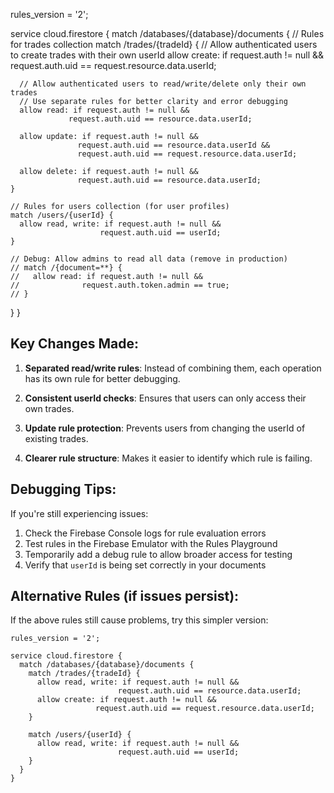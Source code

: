 rules_version = '2';

service cloud.firestore {
  match /databases/{database}/documents {
    // Rules for trades collection
    match /trades/{tradeId} {
      // Allow authenticated users to create trades with their own userId
      allow create: if request.auth != null && 
                   request.auth.uid == request.resource.data.userId;
      
      // Allow authenticated users to read/write/delete only their own trades
      // Use separate rules for better clarity and error debugging
      allow read: if request.auth != null && 
                 request.auth.uid == resource.data.userId;
      
      allow update: if request.auth != null && 
                   request.auth.uid == resource.data.userId &&
                   request.auth.uid == request.resource.data.userId;
      
      allow delete: if request.auth != null && 
                   request.auth.uid == resource.data.userId;
    }
    
    // Rules for users collection (for user profiles)
    match /users/{userId} {
      allow read, write: if request.auth != null && 
                        request.auth.uid == userId;
    }
    
    // Debug: Allow admins to read all data (remove in production)
    // match /{document=**} {
    //   allow read: if request.auth != null && 
    //              request.auth.token.admin == true;
    // }
  }
}

## Key Changes Made:

1. **Separated read/write rules**: Instead of combining them, each operation has its own rule for better debugging.

2. **Consistent userId checks**: Ensures that users can only access their own trades.

3. **Update rule protection**: Prevents users from changing the userId of existing trades.

4. **Clearer rule structure**: Makes it easier to identify which rule is failing.

## Debugging Tips:

If you're still experiencing issues:

1. Check the Firebase Console logs for rule evaluation errors
2. Test rules in the Firebase Emulator with the Rules Playground
3. Temporarily add a debug rule to allow broader access for testing
4. Verify that `userId` is being set correctly in your documents

## Alternative Rules (if issues persist):

If the above rules still cause problems, try this simpler version:

```
rules_version = '2';

service cloud.firestore {
  match /databases/{database}/documents {
    match /trades/{tradeId} {
      allow read, write: if request.auth != null && 
                        request.auth.uid == resource.data.userId;
      allow create: if request.auth != null && 
                   request.auth.uid == request.resource.data.userId;
    }
    
    match /users/{userId} {
      allow read, write: if request.auth != null && 
                        request.auth.uid == userId;
    }
  }
}
```